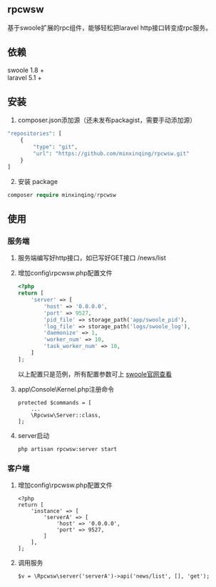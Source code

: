 ## rpcwsw
基于swoole扩展的rpc组件，能够轻松把laravel http接口转变成rpc服务。

## 依赖
swoole 1.8 +  
laravel 5.1 +

## 安装
1. composer.json添加源（还未发布packagist，需要手动添加源）
```php
"repositories": [
    {
        "type": "git",
        "url": "https://github.com/minxinqing/rpcwsw.git"
    }
]
```

2. 安装 package
```php
composer require minxinqing/rpcwsw
```

## 使用

### 服务端
1. 服务端编写好http接口，如已写好GET接口 /news/list

2. 增加config\rpcwsw.php配置文件
    ```php
    <?php
    return [
        'server' => [
            'host' => '0.0.0.0',
            'port' => 9527,
            'pid_file' => storage_path('app/swoole_pid'),
            'log_file' => storage_path('logs/swoole_log'),
            'daemonize' => 1,
            'worker_num' => 10,
            'task_worker_num' => 10,
        ]
    ];
    ```  
    以上配置只是范例，所有配置参数可上 [swoole官网查看](https://wiki.swoole.com/wiki/page/274.html) 

3. app\Console\Kernel.php注册命令
    ```
    protected $commands = [
        ...
        \Rpcwsw\Server::class,
    ];
    ```

4. server启动
    ```
    php artisan rpcwsw:server start
    ```

### 客户端
1. 增加config\rpcwsw.php配置文件
    ```
    <?php
    return [
        'instance' => [
            'serverA' => [
                'host' => '0.0.0.0',
                'port' => 9527,
            ]
        ],
    ];
    ```

2. 调用服务
    ```
    $v = \Rpcwsw\server('serverA')->api('news/list', [], 'get');
    ```
